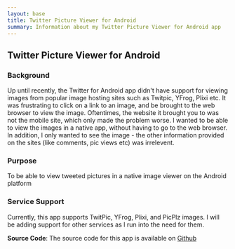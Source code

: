 ```yaml
---
layout: base
title: Twitter Picture Viewer for Android
summary: Information about my Twitter Picture Viewer for Android app
---
```


## Twitter Picture Viewer for Android

### Background

Up until recently, the Twitter for Android app didn't have support for viewing images from popular image hosting sites such as Twitpic, YFrog, Plixi etc. It was frustrating to click on a link to an image, and be brought to the web browser to view the image. Oftentimes, the website it brought you to was not the mobile site, which only made the problem worse. I wanted to be able to view the images in a native app, without having to go to the web browser. In addition, I only wanted to see the image - the other information provided on the sites (like comments, pic views etc) was irrelevent.

### Purpose

To be able to view tweeted pictures in a native image viewer on the Android platform

### Service Support

Currently, this app supports TwitPic, YFrog, Plixi, and PicPlz images. I will be adding support for other services as I run into the need for them.
					
**Source Code**: The source code for this app is available on [Github](https://github.com/breber/twitterpicviewer)
